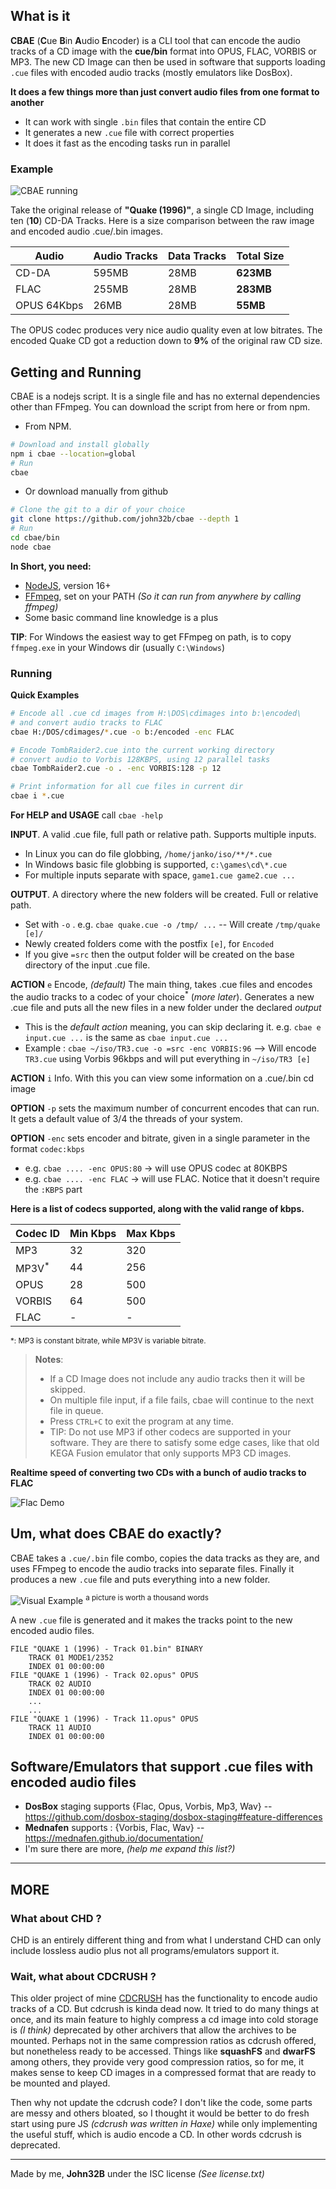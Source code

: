 ## What is it
**CBAE** (**C**ue **B**in **A**udio **E**ncoder) is a CLI tool that can encode the audio tracks of a CD image with the **cue/bin** format into OPUS, FLAC, VORBIS or MP3. The new CD Image can then be used in software that supports loading `.cue` files with encoded audio tracks (mostly emulators like DosBox).

**It does a few things more than just convert audio files from one format to another**
- It can work with single `.bin` files that contain the entire CD
- It generates a new `.cue` file with correct properties
- It does it fast as the encoding tasks run in parallel

### Example
![CBAE running](media/s1.png)

Take the original release of **"Quake (1996)"**, a single CD Image, including ten (**10**) CD-DA Tracks. Here is a size comparison between the raw image and encoded audio .cue/.bin images.

| Audio       | Audio Tracks | Data Tracks | Total Size |
| ----------- | ------------ | ----------- | ---------- |
| CD-DA       | 595MB        | 28MB        | **623MB**  |
| FLAC        | 255MB        | 28MB        | **283MB**  |
| OPUS 64Kbps | 26MB         | 28MB        | **55MB**   |

The OPUS codec produces very nice audio quality even at low bitrates. The encoded Quake CD got a reduction down to **9%** of the original raw CD size.

## Getting and Running
CBAE is a nodejs script. It is a single file and has no external dependencies other than FFmpeg. You can download the script from here or from npm.

- From NPM.
```bash
# Download and install globally
npm i cbae --location=global
# Run
cbae
```
- Or download manually from github
```bash
# Clone the git to a dir of your choice
git clone https://github.com/john32b/cbae --depth 1
# Run
cd cbae/bin
node cbae
```

**In Short, you need:**
- [NodeJS](https://nodejs.org), version 16+
- [FFmpeg](http://ffmpeg.org/), set on your PATH *(So it can run from anywhere by calling ffmpeg)* 
- Some basic command line knowledge is a plus

**TIP**: For Windows the easiest way to get FFmpeg on path, is to copy `ffmpeg.exe` in your Windows dir (usually `C:\Windows`)

### Running
**Quick Examples**
```bash
# Encode all .cue cd images from H:\DOS\cdimages into b:\encoded\
# and convert audio tracks to FLAC
cbae H:/DOS/cdimages/*.cue -o b:/encoded -enc FLAC

# Encode TombRaider2.cue into the current working directory
# convert audio to Vorbis 128KBPS, using 12 parallel tasks
cbae TombRaider2.cue -o . -enc VORBIS:128 -p 12

# Print information for all cue files in current dir
cbae i *.cue
```

**For HELP and USAGE** call `cbae -help`  

**INPUT**. A valid .cue file, full path or relative path. Supports multiple inputs. 
- In Linux you can do file globbing,  `/home/janko/iso/**/*.cue`
- In Windows basic file globbing is supported,  `c:\games\cd\*.cue`
- For multiple inputs separate with space,  `game1.cue game2.cue ...`
	
**OUTPUT**. A directory where the new folders will be created. Full or relative path. 
- Set with `-o` . e.g. `cbae quake.cue -o /tmp/ ...` -- Will create `/tmp/quake [e]/`
- Newly created folders come with the postfix `[e]`, for `Encoded` 
- If you give `=src` then the output folder will be created on the base directory of the input .cue file.

**ACTION** `e` Encode, *(default)*
The main thing, takes .cue files and encodes the audio tracks to a codec of your choice<sup>\*</sup> (*more later*). Generates a new .cue file and puts all the new files in a new folder under the declared *output*
- This is the *default action* meaning, you can skip declaring it. e.g. `cbae e input.cue ...` is the same as `cbae input.cue ...`
- Example : `cbae ~/iso/TR3.cue -o =src -enc VORBIS:96` --> Will encode `TR3.cue` using Vorbis 96kbps and will put everything in `~/iso/TR3 [e]`

**ACTION** `i` Info. With this you can view some information on a .cue/.bin cd image

**OPTION** `-p` sets the maximum number of concurrent encodes that can run. It gets a default value of 3/4 the threads of your system.

**OPTION**  `-enc` sets encoder and bitrate, given in a single parameter in the format `codec:kbps` 
- e.g. `cbae .... -enc OPUS:80` -> will use OPUS codec at 80KBPS
- e.g. `cbae .... -enc FLAC` -> will use FLAC. Notice that it doesn't require the `:KBPS` part


**Here is a list of codecs supported, along with the valid range of kbps.**

| Codec ID         | Min Kbps | Max Kbps |
| ---------------- | -------- | -------- |
| MP3              | 32       | 320      |
| MP3V<sup>*</sup> | 44       | 256      |
| OPUS             | 28       | 500      |
| VORBIS           | 64       | 500      |
| FLAC             | -        | -        |

<sup>*: MP3 is constant bitrate, while MP3V is variable bitrate.</sup> 

> **Notes**: 
> - If a CD Image does not include any audio tracks then it will be skipped.
> - On multiple file input, if a file fails, cbae will continue to the next file in queue.
> - Press `CTRL+C` to exit the program at any time.
> - TIP: Do not use MP3 if other codecs are supported in your software. They are there to satisfy some edge cases, like that old KEGA Fusion emulator that only supports MP3 CD images.

**Realtime speed of converting two CDs with a bunch of audio tracks to FLAC**

![Flac Demo](media/demo_flac.apng) 

## Um, what does CBAE do exactly?
CBAE takes a `.cue/.bin` file combo, copies the data tracks as they are, and uses FFmpeg to encode the audio tracks into separate files. Finally it produces a new `.cue` file and puts everything into a new folder.

![Visual Example](media/s2.png)
<sup>a picture is worth a thousand words</sup>

A new `.cue` file is generated and it makes the tracks point to the new encoded audio files.

```text
FILE "QUAKE 1 (1996) - Track 01.bin" BINARY
	TRACK 01 MODE1/2352
	INDEX 01 00:00:00
FILE "QUAKE 1 (1996) - Track 02.opus" OPUS
	TRACK 02 AUDIO
	INDEX 01 00:00:00
	...
	...
FILE "QUAKE 1 (1996) - Track 11.opus" OPUS
	TRACK 11 AUDIO
	INDEX 01 00:00:00
```


## Software/Emulators that support .cue files with encoded audio files
- **DosBox** staging supports {Flac, Opus, Vorbis, Mp3, Wav} -- https://github.com/dosbox-staging/dosbox-staging#feature-differences
- **Mednafen** supports : {Vorbis, Flac, Wav} -- https://mednafen.github.io/documentation/
- I'm sure there are more, *(help me expand this list?)*

---

## MORE

### What about CHD ?
CHD is an entirely different thing and from what I understand CHD can only include lossless audio plus not all programs/emulators support it.

### Wait, what about CDCRUSH ?
This older project of mine [CDCRUSH](https://github.com/john32b/cdcrush) has the functionality to encode audio tracks of a CD. But cdcrush is kinda dead now. It tried to do many things at once, and its main feature to highly compress a cd image into cold storage is *(I think)* deprecated by other archivers that allow the archives to be mounted. Perhaps not in the same compression ratios as cdcrush offered, but nonetheless ready to be accessed. Things like **squashFS** and **dwarFS** among others, they provide very good compression ratios, so for me, it makes sense to keep CD images in a compressed format that are ready to be mounted and played.

Then why not update the cdcrush code? I don't like the code, some parts are messy and others bloated, so I thought it would be better to do fresh start using pure JS *(cdcrush was written in Haxe)* while only implementing the useful stuff, which is audio encode a CD. In other words cdcrush is deprecated.

---
Made by me, **John32B** under the ISC license *(See license.txt)* 
